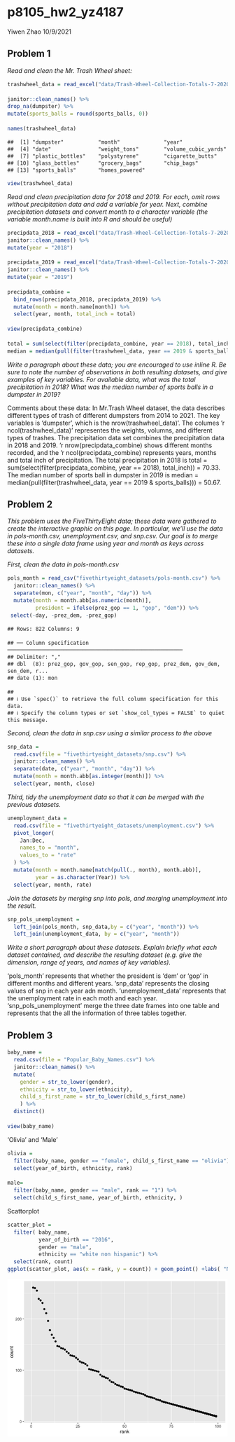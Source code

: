 p8105\_hw2\_yz4187
================
Yiwen Zhao
10/9/2021

## Problem 1

*Read and clean the Mr. Trash Wheel sheet:*

``` r
trashwheel_data = read_excel("data/Trash-Wheel-Collection-Totals-7-2020-2.xlsx", sheet = "Mr. Trash Wheel", range = "A2:N535", ) %>%                                                 

janitor::clean_names() %>% 
drop_na(dumpster) %>% 
mutate(sports_balls = round(sports_balls, 0))

names(trashwheel_data)
```

    ##  [1] "dumpster"           "month"              "year"              
    ##  [4] "date"               "weight_tons"        "volume_cubic_yards"
    ##  [7] "plastic_bottles"    "polystyrene"        "cigarette_butts"   
    ## [10] "glass_bottles"      "grocery_bags"       "chip_bags"         
    ## [13] "sports_balls"       "homes_powered"

``` r
view(trashwheel_data)
```

*Read and clean precipitation data for 2018 and 2019. For each, omit
rows without precipitation data and add a variable for year. Next,
combine precipitation datasets and convert month to a character variable
(the variable month.name is built into R and should be useful)*

``` r
precipdata_2018 = read_excel("data/Trash-Wheel-Collection-Totals-7-2020-2.xlsx", sheet = "2018 Precipitation", range = "A2:B14") %>% 
janitor::clean_names() %>% 
mutate(year = "2018")

precipdata_2019 = read_excel("data/Trash-Wheel-Collection-Totals-7-2020-2.xlsx", sheet = "2019 Precipitation", range = "A2:B14") %>% 
janitor::clean_names() %>% 
mutate(year = "2019")

precipdata_combine = 
  bind_rows(precipdata_2018, precipdata_2019) %>%
  mutate(month = month.name[month]) %>% 
  select(year, month, total_inch = total)

view(precipdata_combine)

total = sum(select(filter(precipdata_combine, year == 2018), total_inch))
median = median(pull(filter(trashwheel_data, year == 2019 & sports_balls)))
```

*Write a paragraph about these data; you are encouraged to use inline R.
Be sure to note the number of observations in both resulting datasets,
and give examples of key variables. For available data, what was the
total precipitation in 2018? What was the median number of sports balls
in a dumpster in 2019?*

Comments about these data: In Mr.Trash Wheel dataset, the data describes
different types of trash of different dumpsters from 2014 to 2021. The
key variables is ‘dumpster’, which is the nrow(trashwheel\_data)‘. The
columes ’r ncol(trashwheel\_data)’ representes the weights, volumns, and
different types of trashes. The precipitation data set combines the
precipitation data in 2018 and 2019. ’r nrow(precipdata\_combine) shows
different months recorded, and the ’r ncol(precipdata\_combine)
represents years, months and total inch of precipitation. The total
precipitation in 2018 is total = sum(select(filter(precipdata\_combine,
year == 2018), total\_inch)) = 70.33. The median number of sports ball
in dumpster in 2019 is median = median(pull(filter(trashwheel\_data,
year == 2019 & sports\_balls))) = 50.67.

## Problem 2

*This problem uses the FiveThirtyEight data; these data were gathered to
create the interactive graphic on this page. In particular, we’ll use
the data in pols-month.csv, unemployment.csv, and snp.csv. Our goal is
to merge these into a single data frame using year and month as keys
across datasets.*

*First, clean the data in pols-month.csv*

``` r
pols_month = read_csv("fivethirtyeight_datasets/pols-month.csv") %>%
  janitor::clean_names() %>%
  separate(mon, c("year", "month", "day")) %>%
  mutate(month = month.abb[as.numeric(month)],
         president = ifelse(prez_gop == 1, "gop", "dem")) %>%
 select(-day, -prez_dem, -prez_gop)
```

    ## Rows: 822 Columns: 9

    ## ── Column specification ────────────────────────────────────────────────────────
    ## Delimiter: ","
    ## dbl  (8): prez_gop, gov_gop, sen_gop, rep_gop, prez_dem, gov_dem, sen_dem, r...
    ## date (1): mon

    ## 
    ## ℹ Use `spec()` to retrieve the full column specification for this data.
    ## ℹ Specify the column types or set `show_col_types = FALSE` to quiet this message.

*Second, clean the data in snp.csv using a similar process to the above*

``` r
snp_data = 
  read.csv(file = "fivethirtyeight_datasets/snp.csv") %>% 
  janitor::clean_names() %>% 
  separate(date, c("year", "month", "day")) %>% 
  mutate(month = month.abb[as.integer(month)]) %>% 
  select(year, month, close)
```

*Third, tidy the unemployment data so that it can be merged with the
previous datasets.*

``` r
unemployment_data = 
  read.csv(file = "fivethirtyeight_datasets/unemployment.csv") %>% 
  pivot_longer(
    Jan:Dec,
    names_to = "month",
    values_to = "rate"
  ) %>% 
  mutate(month = month.name[match(pull(., month), month.abb)],
         year = as.character(Year)) %>% 
  select(year, month, rate)
```

*Join the datasets by merging snp into pols, and merging unemployment
into the result.*

``` r
snp_pols_unemployment = 
  left_join(pols_month, snp_data,by = c("year", "month")) %>% 
  left_join(unemployment_data, by = c("year", "month"))
```

*Write a short paragraph about these datasets. Explain briefly what each
dataset contained, and describe the resulting dataset (e.g. give the
dimension, range of years, and names of key variables).*

‘pols\_month’ represents that whether the president is ‘dem’ or ‘gop’ in
different months and different years. ‘snp\_data’ represents the closing
values of snp in each year adn month. ‘unemployment\_data’ represents
that the unemployment rate in each moth and each year.
‘snp\_pols\_unemployment’ merge the three date frames into one table and
represents that the all the information of three tables together.

## Problem 3

``` r
baby_name = 
  read.csv(file = "Popular_Baby_Names.csv") %>%
  janitor::clean_names() %>% 
  mutate(
    gender = str_to_lower(gender),
    ethnicity = str_to_lower(ethnicity),
    child_s_first_name = str_to_lower(child_s_first_name)
    ) %>% 
  distinct()

view(baby_name)
```

‘Olivia’ and ‘Male’

``` r
olivia = 
  filter(baby_name, gender == "female", child_s_first_name == "olivia") %>% 
  select(year_of_birth, ethnicity, rank)

male= 
  filter(baby_name, gender == "male", rank == "1") %>% 
  select(child_s_first_name, year_of_birth, ethnicity, )
```

Scattorplot

``` r
scatter_plot = 
  filter( baby_name, 
          year_of_birth == "2016", 
          gender == "male", 
          ethnicity == "white non hispanic") %>% 
  select(rank, count)
ggplot(scatter_plot, aes(x = rank, y = count)) + geom_point() +labs( "Name popularity")
```

![](p8105_hw2_yz4187_files/figure-gfm/unnamed-chunk-10-1.png)<!-- -->

